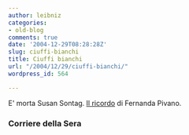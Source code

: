 ```yaml
---
author: leibniz
categories:
- old-blog
comments: true
date: '2004-12-29T08:28:28Z'
slug: ciuffi-bianchi
title: Ciuffi bianchi
url: "/2004/12/29/ciuffi-bianchi/"
wordpress_id: 564

---
```

E' morta Susan Sontag. [Il ricordo](https://www.corriere.it/edicola/index.jsp?path=COMMENTI&doc=MORTA) di Fernanda Pivano.




### Corriere della Sera
